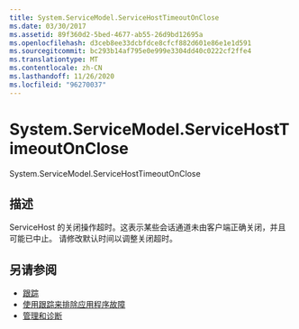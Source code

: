 ```yaml
---
title: System.ServiceModel.ServiceHostTimeoutOnClose
ms.date: 03/30/2017
ms.assetid: 89f360d2-5bed-4677-ab55-26d9bd12695a
ms.openlocfilehash: d3ceb8ee33dcbfdce8cfcf882d601e86e1e1d591
ms.sourcegitcommit: bc293b14af795e0e999e3304dd40c0222cf2ffe4
ms.translationtype: MT
ms.contentlocale: zh-CN
ms.lasthandoff: 11/26/2020
ms.locfileid: "96270037"
---
```

# <a name="systemservicemodelservicehosttimeoutonclose"></a>System.ServiceModel.ServiceHostTimeoutOnClose

System.ServiceModel.ServiceHostTimeoutOnClose  
  
## <a name="description"></a>描述  

 ServiceHost 的关闭操作超时。这表示某些会话通道未由客户端正确关闭，并且可能已中止。 请修改默认时间以调整关闭超时。  
  
## <a name="see-also"></a>另请参阅

- [跟踪](index.md)
- [使用跟踪来排除应用程序故障](using-tracing-to-troubleshoot-your-application.md)
- [管理和诊断](../index.md)
